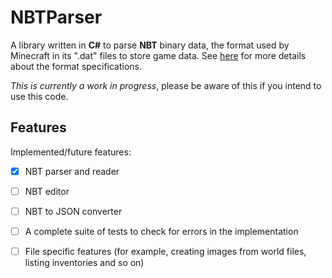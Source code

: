 # NBTParser

A library written in **C#** to parse **NBT** binary data, the format used by Minecraft in its ".dat" files to store game data. See [here](https://minecraft.gamepedia.com/NBT_format) for more details about the format specifications.
 
*This is currently a work in progress*, please be aware of this if you intend to use this code.

## Features
Implemented/future features:
  - [x] NBT parser and reader
  - [ ] NBT editor
  - [ ] NBT to JSON converter
  - [ ] A complete suite of tests to check for errors in the implementation
  - [ ] File specific features (for example, creating images from world files, listing inventories and so on)
  
